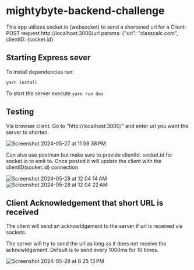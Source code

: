 # mightybyte-backend-challenge


This app utilizes socket.io (websocket) to send a shortened url for a Client: POST request http://localhost:3000/url params: {"url": "classcalc.com", clientID: {socket id}

## Starting Express sever
To install dependencies run:

`yarn install`

To start the server execute 
`yarn run dev`


## Testing

Via browser client. Go to "http://localhost:3000/" and enter url you want the server to shorten. 

![Screenshot 2024-05-27 at 11 59 38 PM](https://github.com/niccololampa/mightybyte-backend-challenge/assets/37615906/ce635887-131a-43a8-b55c-d9e191e9fd7b)


Can also use postman but make sure to provide clientId: socket.id for socket.io to emit to. Once posted it will update the client with the clientID(socket.id) connection. 

![Screenshot 2024-05-28 at 12 04 14 AM](https://github.com/niccololampa/mightybyte-backend-challenge/assets/37615906/8c5952bc-23d2-437e-931e-d120bb1ef1ab)
![Screenshot 2024-05-28 at 12 04 22 AM](https://github.com/niccololampa/mightybyte-backend-challenge/assets/37615906/278ee493-5ece-47e2-916f-4c8925ae4d4d)


## Client Acknowledgement that short URL is received

The client will send an acknowldgement to the server if url is received via sockets. 

The server will try to send the url as long as it does not receive the acknowldgement. Default is to send every 1000ms for 10 times. 

![Screenshot 2024-05-28 at 8 25 13 PM](https://github.com/niccololampa/mightybyte-backend-challenge/assets/37615906/f8cd88d3-f081-43d2-8fa5-0d1facfbf1c1)

